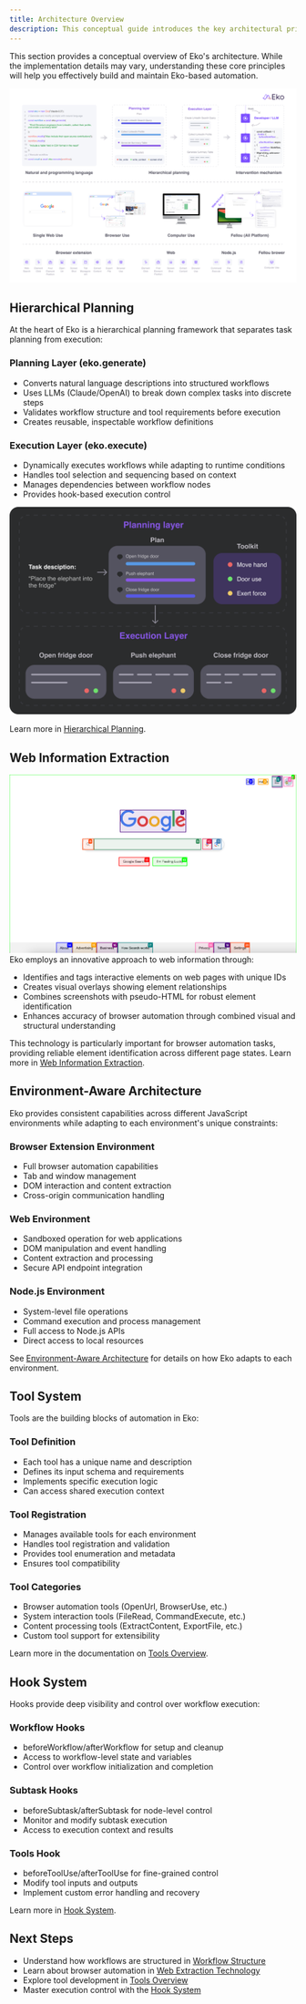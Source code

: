 ```yaml
---
title: Architecture Overview
description: This conceptual guide introduces the key architectural principles and design patterns that power Eko's natural language automation capabilities.
---
```


This section provides a conceptual overview of Eko's architecture. While the implementation details may vary, understanding these core principles will help you effectively build and maintain Eko-based automation.

![](../assets/architecture.png)

## Hierarchical Planning
At the heart of Eko is a hierarchical planning framework that separates task planning from execution:

### Planning Layer (eko.generate)

- Converts natural language descriptions into structured workflows
- Uses LLMs (Claude/OpenAI) to break down complex tasks into discrete steps
- Validates workflow structure and tool requirements before execution
- Creates reusable, inspectable workflow definitions

### Execution Layer (eko.execute)

- Dynamically executes workflows while adapting to runtime conditions
- Handles tool selection and sequencing based on context
- Manages dependencies between workflow nodes
- Provides hook-based execution control

![](../assets/hierarchical_planning.png)

Learn more in [Hierarchical Planning](/docs/architecture/execution-model).

## Web Information Extraction

![](../assets/element_extraction.png)
Eko employs an innovative approach to web information through:

- Identifies and tags interactive elements on web pages with unique IDs
- Creates visual overlays showing element relationships
- Combines screenshots with pseudo-HTML for robust element identification
- Enhances accuracy of browser automation through combined visual and structural understanding

This technology is particularly important for browser automation tasks, providing reliable element identification across different page states. Learn more in [Web Information Extraction](/docs/architecture/web-extraction).

## Environment-Aware Architecture

Eko provides consistent capabilities across different JavaScript environments while adapting to each environment's unique constraints:

### Browser Extension Environment

- Full browser automation capabilities
- Tab and window management
- DOM interaction and content extraction
- Cross-origin communication handling

### Web Environment

- Sandboxed operation for web applications
- DOM manipulation and event handling
- Content extraction and processing
- Secure API endpoint integration

### Node.js Environment

- System-level file operations
- Command execution and process management
- Full access to Node.js APIs
- Direct access to local resources

See [Environment-Aware Architecture](/docs/architecture/env-architecture) for details on how Eko adapts to each environment.

## Tool System

Tools are the building blocks of automation in Eko:

### Tool Definition

- Each tool has a unique name and description
- Defines its input schema and requirements
- Implements specific execution logic
- Can access shared execution context

### Tool Registration

- Manages available tools for each environment
- Handles tool registration and validation
- Provides tool enumeration and metadata
- Ensures tool compatibility

### Tool Categories

- Browser automation tools (OpenUrl, BrowserUse, etc.)
- System interaction tools (FileRead, CommandExecute, etc.)
- Content processing tools (ExtractContent, ExportFile, etc.)
- Custom tool support for extensibility

Learn more in the documentation on [Tools Overview](/docs/tools/overview).

## Hook System

Hooks provide deep visibility and control over workflow execution:

### Workflow Hooks

- beforeWorkflow/afterWorkflow for setup and cleanup
- Access to workflow-level state and variables
- Control over workflow initialization and completion

### Subtask Hooks

- beforeSubtask/afterSubtask for node-level control
- Monitor and modify subtask execution
- Access to execution context and results

### Tools Hook

- beforeToolUse/afterToolUse for fine-grained control
- Modify tool inputs and outputs
- Implement custom error handling and recovery

Learn more in [Hook System](/docs/architecture/hook-system).

## Next Steps

- Understand how workflows are structured in [Workflow Structure](/docs/architecture/workflow)
- Learn about browser automation in [Web Extraction Technology](/docs/architecture/web-extraction)
- Explore tool development in [Tools Overview](/docs/tools/overview)
- Master execution control with the [Hook System](/docs/architecture/hook-system)
